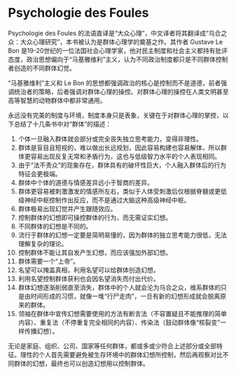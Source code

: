 # Psychologie des Foules

Psychologie des Foules 的法语直译是“大众心理”，中文译者将其翻译成“乌合之众：大众心理研究”，本书被认为是群体心理学的奠基之作。其作者 Gustave Le Bon 是19-20世纪的一位法国社会心理学家，他对民主制度和社会主义都持有批评态度，政治思想偏向于“马基雅维利”主义，认为不同政治制度都只是不同群体控制者创造的不同群体幻觉。

“马基雅维利”主义和 Le Bon 的思想都强调政治的核心是控制而不是道德，前者强调统治者的策略，后者强调对群体心理的操控。对群体心理的操控在人类文明甚至高等智慧的动物群体中都非常通用。

永远没有完美的制度与环境，制度本身只是表象，关键在于对群体心理的掌控，以下总结了十几条书中对“群体”的描述：

1. 个体一旦融入群体就会部分或完全丧失独立思考能力，变得非理性。
2. 群体是盲目且短视的，难以做出长远规划，因此容易构建也容易解体，所以群体更容易出现反复无常和矛盾行为，这也与低级智力水平的个人表现相同。
3. 由于“法不责众”的现象存在，群体具有的破坏性巨大，个人融入群体后的行为特征会更极端。
4. 群体中个体的道德与情感差异远小于智商的差异。
5. 群体更容易被刺激激发的情感所左右，类似于人体受刺激后仅根据脊髓或更低级神经中枢控制作出反应，而不是通过大脑这种高级神经中枢。
6. 群体极易出现幻觉并产生跟随效应。
7. 控制群体的幻想即可操控群体的行为，而无需证实幻想。
8. 不同群体的幻想是不同的。
9. 流行于群体的幻想一定要是简明易懂的，因为群体的独立思考能力很低，无法理解复杂的理论。
10. 控制群体不能让其自发产生幻想，而应该强加外部幻想。
11. 群体需要一个“上帝”。
12. 名望可以掩盖真相，利用名望可以给群体创造幻想。
13. 利用名望控制群体获利也会因名望消失而付出代价。
14. 群体幻想逐渐削弱直至消失，群体中的个人就会沦为乌合之众，维系群体的只是由时间形成的习惯，就像一堆“行尸走肉”，一旦有新的幻想形成就会脱离原来的群体。
15. 领袖在群体中宣传幻想需要使用的方法有断言法（不容置疑且不能推理的简单内容）、重复法（不停重复完全相同的内容）、传染法（鼓动群体像“核裂变”一样传播幻想）。

无论是家庭、组织、公司、国家等任何群体，都或多或少符合上述部分或全部特征。理性的个人首先需要避免被生存环境中的群体幻想所控制，然后再观察对比不同群体的幻想，最终也可以创造幻想用以控制群体。